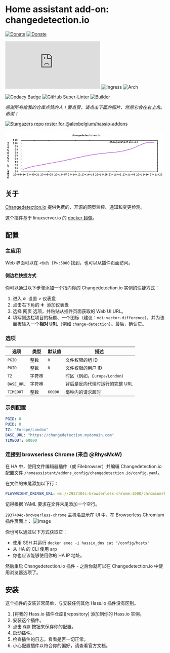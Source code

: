 # Home assistant add-on: changedetection.io

[![Donate][donation-badge]](https://www.buymeacoffee.com/alexbelgium)
[![Donate][paypal-badge]](https://www.paypal.com/donate/?hosted_button_id=DZFULJZTP3UQA)

![Version](https://img.shields.io/badge/dynamic/json?label=版本&query=%24.version&url=https%3A%2F%2Fraw.githubusercontent.com%2Falexbelgium%2Fhassio-addons%2Fmaster%2Fchangedetection.io%2Fconfig.json)
![Ingress](https://img.shields.io/badge/dynamic/json?label=Ingress&query=%24.ingress&url=https%3A%2F%2Fraw.githubusercontent.com%2Falexbelgium%2Fhassio-addons%2Fmaster%2Fchangedetection.io%2Fconfig.json)
![Arch](https://img.shields.io/badge/dynamic/json?color=success&label=Arch&query=%24.arch&url=https%3A%2F%2Fraw.githubusercontent.com%2Falexbelgium%2Fhassio-addons%2Fmaster%2Fchangedetection.io%2Fconfig.json)

[![Codacy Badge](https://app.codacy.com/project/badge/Grade/9c6cf10bdbba45ecb202d7f579b5be0e)](https://www.codacy.com/gh/alexbelgium/hassio-addons/dashboard?utm_source=github.com&utm_medium=referral&utm_content=alexbelgium/hassio-addons&utm_campaign=Badge_Grade)
[![GitHub Super-Linter](https://img.shields.io/github/actions/workflow/status/alexbelgium/hassio-addons/weekly-supelinter.yaml?label=Lint%20code%20base)](https://github.com/alexbelgium/hassio-addons/actions/workflows/weekly-supelinter.yaml)
[![Builder](https://img.shields.io/github/actions/workflow/status/alexbelgium/hassio-addons/onpush_builder.yaml?label=Builder)](https://github.com/alexbelgium/hassio-addons/actions/workflows/onpush_builder.yaml)

[donation-badge]: https://img.shields.io/badge/Buy%20me%20a%20coffee%20(no%20paypal)-%23d32f2f?logo=buy-me-a-coffee&style=flat&logoColor=white
[paypal-badge]: https://img.shields.io/badge/Buy%20me%20a%20coffee%20with%20Paypal-0070BA?logo=paypal&style=flat&logoColor=white

_感谢所有给我的仓库点赞的人！要点赞，请点击下面的图片，然后它会在右上角。谢谢！_

[![Stargazers repo roster for @alexbelgium/hassio-addons](https://reporoster.com/stars/alexbelgium/hassio-addons)](https://github.com/alexbelgium/hassio-addons/stargazers)

![下载趋势](https://raw.githubusercontent.com/alexbelgium/hassio-addons/master/changedetection.io/stats.png)

## 关于

[Changedetection.io](https://github.com/dgtlmoon/changedetection.io) 提供免费的、开源的网页监控、通知和变更检测。

这个插件基于 linuxserver.io 的 [docker 镜像](https://github.com/linuxserver/docker-changedetection.io)。

## 配置

### 主应用

Web 界面可以在 `<你的 IP>:5000` 找到，也可以从插件页面访问。

#### 侧边栏快捷方式

你可以通过以下步骤添加一个指向你的 Changedetection.io 实例的快捷方式：
1. 进入 <kbd>⚙ 设置</kbd> > <kbd>仪表盘</kbd>
2. 点击右下角的 <kbd>➕ 添加仪表盘</kbd>
3. 选择 <kbd>网页</kbd> 选项，并粘贴从插件页面获取的 Web UI URL。
4. 填写侧边栏项目的标题、一个图标（建议：`mdi:vector-difference`），并为该面板输入一个**相对 URL**（例如 `change-detection`）。最后，确认它。

### 选项

| 选项 | 类型 | 默认值 | 描述 |
|------|------|--------|------|
| `PGID` | 整数 | `0` | 文件权限的组 ID |
| `PUID` | 整数 | `0` | 文件权限的用户 ID |
| `TZ` | 字符串 | | 时区（例如，`Europe/London`） |
| `BASE_URL` | 字符串 | | 背后是反向代理时运行的完整 URL |
| `TIMEOUT` | 整数 | `60000` | 毫秒内的请求超时 |

### 示例配置

```yaml
PGID: 0
PUID: 0
TZ: "Europe/London"
BASE_URL: "https://changedetection.mydomain.com"
TIMEOUT: 60000
```

### 连接到 browserless Chrome (来自 @RhysMcW)

在 HA 中，使用文件编辑器插件（或 Filebrowser）并编辑 Changedetection.io 配置文件 `/homeassistant/addons_config/changedetection.io/config.yaml`。

在文件的末尾添加以下行：
```yaml
PLAYWRIGHT_DRIVER_URL: ws://2937404c-browserless-chrome:3000/chromium?headless=true&blockAds=true&stealth=true
```

记得根据 YAML 要求在文件末尾添加一个空行。

`2937404c-browserless-chrome` 主机名显示在 UI 中，在 Browserless Chromium 插件页面上：
![image](https://github.com/user-attachments/assets/a63514f6-027a-4361-a33f-0d8f87461279)

你也可以通过以下方式获取它：
* 使用 SSH 并运行 `docker exec -i hassio_dns cat "/config/hosts"`
* 从 HA 的 CLI 使用 arp
* 你也应该能够使用你的 HA IP 地址。

然后重启 Changedetection.io 插件 - 之后你就可以在 Changedetection.io 中使用浏览器选项了。

## 安装

这个插件的安装非常简单，与安装任何其他 Hass.io 插件没有区别。

1. [将我的 Hass.io 插件仓库][repository] 添加到你的 Hass.io 实例。
1. 安装这个插件。
1. 点击 `保存` 按钮来保存你的配置。
1. 启动插件。
1. 检查插件的日志，看看是否一切正常。
1. 小心配置插件以符合你的偏好，请查看官方文档。